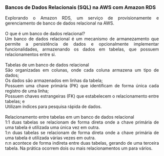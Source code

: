 ### Bancos de Dados Relacionais (SQL) na AWS com Amazon RDS

<p align="justify">
    Explorando o Amazon RDS, um serviço de provisionamente e gerenciamento de banco de dados relacional na AWS.
    <br><br>
    O que é um banco de dados relacional?
    <br>
    Um banco de dados relacional é um mecanismo de armanezamento que permite a persistência de dados e opcionalmente implementar funcionalidades, armazenando os dados em tabelas, que possuem relacionamentos entre si.
    <br><br>
    Tabelas de um banco de dados relacional
    <br>
    São organizadas em colunas, onde cada coluna armazena um tipo de dados;
    <br>
    Os dados são armazenados em linhas da tabela;
    <br>
    Possuem uma chave primária (PK) que identificam de forma única cada registro de uma linha;
    <br>
    Possuem chaves estrangeiras (FK) que estabelecem o relacionamento entre tabelas; e
    <br>
    Utilizam índices para pesquisa rápida de dados.
    <br><br>
    Relacionamento entre tabelas em um banco de dados relacional
    <br>
    1:1 duas tabelas se relacionam de forma direta onde a chave primária de uma tabela é utilizada uma única vez em outra.
    <br>
    1:n duas tabelas se relacionam de forma direta onde a chave primária de uma tabela é utilizada várias vezes em outra.
    <br>
    n:n acontece de forma indireta entre duas tabelas, gerando de uma terceira tabela. Na prática ocorrem dois ou mais relacionamentos um para vários.
</p>
